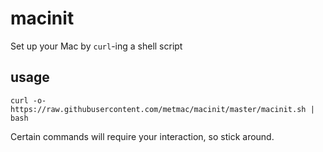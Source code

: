 # macinit
Set up your Mac by `curl`-ing a shell script

## usage
`curl -o- https://raw.githubusercontent.com/metmac/macinit/master/macinit.sh | bash`

Certain commands will require your interaction, so stick around.

